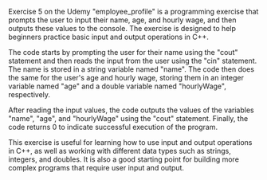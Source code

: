 Exercise 5 on the Udemy "employee_profile" is a programming exercise that prompts the user to input their name, age, and hourly wage, and then outputs these values to the console. The exercise is designed to help beginners practice basic input and output operations in C++.

The code starts by prompting the user for their name using the "cout" statement and then reads the input from the user using the "cin" statement. The name is stored in a string variable named "name". The code then does the same for the user's age and hourly wage, storing them in an integer variable named "age" and a double variable named "hourlyWage", respectively.

After reading the input values, the code outputs the values of the variables "name", "age", and "hourlyWage" using the "cout" statement. Finally, the code returns 0 to indicate successful execution of the program.

This exercise is useful for learning how to use input and output operations in C++, as well as working with different data types such as strings, integers, and doubles. It is also a good starting point for building more complex programs that require user input and output.
